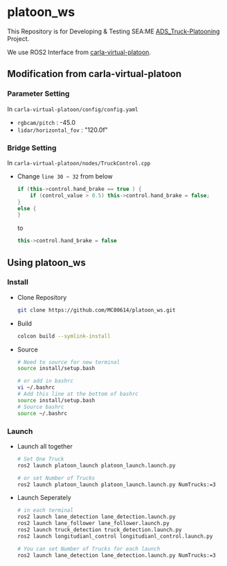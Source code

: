 # platoon_ws
This Repository is for Developing & Testing SEA:ME [ADS_Truck-Platooning](https://github.com/SEA-ME/ADS_Truck-Platooning) Project.



We use ROS2 Interface from [carla-virtual-platoon](https://github.com/AveesLab/carla-virtual-platoon).

## Modification from carla-virtual-platoon

### Parameter Setting
In `carla-virtual-platoon/config/config.yaml`
- `rgbcam/pitch` : -45.0
- `lidar/horizontal_fov` : "120.0f"


### Bridge Setting
In `carla-virtual-platoon/nodes/TruckControl.cpp`

- Change `line 30 ~ 32` from below
    ```cpp
    if (this->control.hand_brake == true ) {
        if (control_value > 0.5) this->control.hand_brake = false;
    }
    else {
    }
    ```
    to 
    ```cpp
    this->control.hand_brake = false
    ```

## Using platoon_ws

### Install
- Clone Repository
    ```bash
    git clone https://github.com/MC00614/platoon_ws.git
    ```
- Build
    ```bash
    colcon build --symlink-install
    ```
- Source
    ```bash
    # Need to source for new terminal
    source install/setup.bash
    ```
    ```bash
    # or add in bashrc
    vi ~/.bashrc
    # Add this line at the bottom of bashrc
    source install/setup.bash
    # Source bashrc
    source ~/.bashrc
    ```


### Launch
- Launch all together
    ```bash
    # Set One Truck
    ros2 launch platoon_launch platoon_launch.launch.py
    ```
    ```bash
    # or set Number of Trucks
    ros2 launch platoon_launch platoon_launch.launch.py NumTrucks:=3
    ```

- Launch Seperately
    ```bash
    # in each terminal
    ros2 launch lane_detection lane_detection.launch.py
    ros2 launch lane_follower lane_follower.launch.py
    ros2 launch truck_detection truck_detection.launch.py
    ros2 launch longitudianl_control longitudianl_control.launch.py
    ```
    ```bash
    # You can set Number of Trucks for each launch
    ros2 launch lane_detection lane_detection.launch.py NumTrucks:=3
    ```
